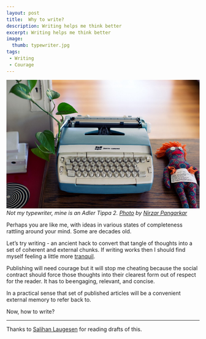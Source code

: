 ```yaml
---
layout: post
title:  Why to write?
description: Writing helps me think better
excerpt: Writing helps me think better
image:
  thumb: typewriter.jpg
tags:
 - Writing
 - Courage
---
```


![](/images/typewriter.jpg)
*Not my typewriter, mine is an Adler Tippa 2. [Photo](https://unsplash.com/photos/HbbHfXvb6Xw) by [Nirzar Pangarkar](http://twitter.com/nirzardp)*

Perhaps you are like me, with ideas in various states of completeness rattling around your mind. Some are decades old.

Let’s try writing - an ancient hack to convert that tangle of thoughts into a set of coherent and external chunks. If writing works then I should find myself feeling a little more [tranquil](https://en.m.wikipedia.org/wiki/Ataraxia).

Publishing will need courage but it will stop me cheating because the social contract should force those thoughts into their clearest form out of respect for the reader. It has to be engaging, relevant, and concise.

In a practical sense that set of published articles will be a convenient external memory to refer back to.

Now, how to write?

---

Thanks to [Salihan Laugesen](https://ecoyarns.com.au) for reading drafts of this.
